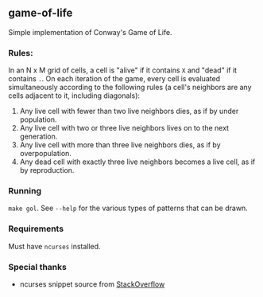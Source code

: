 game-of-life
---
Simple implementation of Conway's Game of Life.

### Rules:
In an N x M grid of cells, a cell is "alive" if it contains `X` and "dead" if
it contains `.`. On each iteration of the game, every cell is evaluated simultaneously
according to the following rules (a cell's neighbors are any cells adjacent to it,
including diagonals):
 1. Any live cell with fewer than two live neighbors dies, as if by under population.
 2. Any live cell with two or three live neighbors lives on to the next generation.
 3. Any live cell with more than three live neighbors dies, as if by overpopulation.
 4. Any dead cell with exactly three live neighbors becomes a live cell, as if by reproduction.

### Running
`make gol`. See `--help` for the various types of patterns that can be drawn.

### Requirements
Must have `ncurses` installed.

### Special thanks
- ncurses snippet source from [StackOverflow](https://stackoverflow.com/questions/18458064/how-to-refresh-the-screen-continuously-and-update-it-in-real-time)
